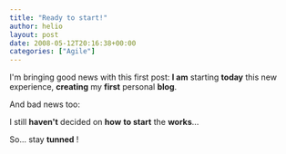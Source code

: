 ```yaml
---
title: "Ready to start!"
author: helio
layout: post
date: 2008-05-12T20:16:38+00:00
categories: ["Agile"]
---
```


I'm bringing good news with this first post: **I am** starting **today** this new experience, **creating** my **first** personal **blog**.

And bad news too:

I still **haven't** decided on **how** **to start** the **works**...

So... stay **tunned** !
